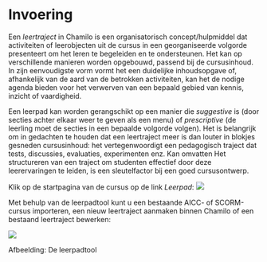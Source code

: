 # Invoering

Een _leertraject_ in Chamilo is een organisatorisch concept/hulpmiddel dat activiteiten of leerobjecten uit de cursus in een georganiseerde volgorde presenteert om het leren te begeleiden en te ondersteunen. Het kan op verschillende manieren worden opgebouwd, passend bij de cursusinhoud. In zijn eenvoudigste vorm vormt het een duidelijke inhoudsopgave of, afhankelijk van de aard van de betrokken activiteiten, kan het de nodige agenda bieden voor het verwerven van een bepaald gebied van kennis, inzicht of vaardigheid.

Een leerpad kan worden gerangschikt op een manier die _suggestive_ is \(door secties achter elkaar weer te geven als een menu\) of _prescriptive_ \(de leerling moet de secties in een bepaalde volgorde volgen\). Het is belangrijk om in gedachten te houden dat een leertraject meer is dan louter in blokjes gesneden cursusinhoud: het vertegenwoordigt een pedagogisch traject dat tests, discussies, evaluaties, experimenten enz. Kan omvatten Het structureren van een traject om studenten effectief door deze leerervaringen te leiden, is een sleutelfactor bij een goed cursusontwerp.

Klik op de startpagina van de cursus op de link _Leerpad_: ![](../../.gitbook/assets/graphics18%20%283%29.png)

Met behulp van de leerpadtool kunt u een bestaande AICC- of SCORM-cursus importeren, een nieuw leertraject aanmaken binnen Chamilo of een bestaand leertraject bewerken:

![](../../.gitbook/assets/graphics7%20%281%29.png)

Afbeelding: De leerpadtool
